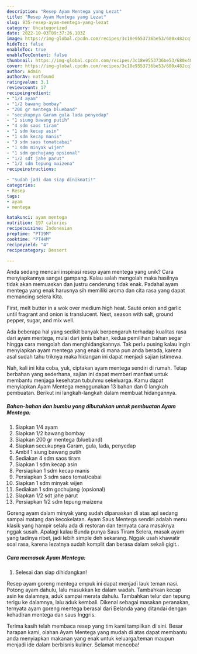 ```yaml
---
description: "Resep Ayam Mentega yang Lezat"
title: "Resep Ayam Mentega yang Lezat"
slug: 835-resep-ayam-mentega-yang-lezat
category: Uncategorized
date: 2022-10-03T09:37:26.103Z
image: https://img-global.cpcdn.com/recipes/3c18e9553736be53/680x482cq70/ayam-mentega-foto-resep-utama.jpg
hideToc: false
enableToc: true
enableTocContent: false
thumbnail: https://img-global.cpcdn.com/recipes/3c18e9553736be53/680x482cq70/ayam-mentega-foto-resep-utama.jpg
cover: https://img-global.cpcdn.com/recipes/3c18e9553736be53/680x482cq70/ayam-mentega-foto-resep-utama.jpg
author: Admin
authorAv: notfound
ratingvalue: 3.1
reviewcount: 17
recipeingredient:
- "1/4 ayam"
- "1/2 bawang bombay"
- "200 gr mentega blueband"
- "secukupnya Garam gula lada penyedap"
- "1 siung bawang putih"
- "4 sdm saos tiram"
- "1 sdm kecap asin"
- "1 sdm kecap manis"
- "3 sdm saos tomatcabai"
- "1 sdm minyak wijen"
- "1 sdm gochujang opsional"
- "1/2 sdt jahe parut"
- "1/2 sdm tepung maizena"
recipeinstructions:

- "Sudah jadi dan siap dinikmati!"
categories:
- Resep
tags:
- ayam
- mentega

katakunci: ayam mentega 
nutrition: 197 calories
recipecuisine: Indonesian
preptime: "PT19M"
cooktime: "PT44M"
recipeyield: "4"
recipecategory: Dessert

---
```





Anda sedang mencari inspirasi resep ayam mentega yang unik? Cara menyiapkannya sangat gampang. Kalau salah mengolah maka hasilnya tidak akan memuaskan dan justru cenderung tidak enak. Padahal ayam mentega yang enak harusnya sih memiliki aroma dan cita rasa yang dapat memancing selera Kita.





First, melt butter in a wok over medium high heat. Sauté onion and garlic until fragrant and onion is translucent. Next, season with salt, ground pepper, sugar, and mix well.

Ada beberapa hal yang sedikit banyak berpengaruh terhadap kualitas rasa dari ayam mentega, mulai dari jenis bahan, kedua pemilihan bahan segar hingga cara mengolah dan menghidangkannya. Tak perlu pusing kalau ingin menyiapkan ayam mentega yang enak di mana pun anda berada, karena asal sudah tahu triknya maka hidangan ini dapat menjadi sajian istimewa.






Nah, kali ini kita coba, yuk, ciptakan ayam mentega sendiri di rumah. Tetap berbahan yang sederhana, sajian ini dapat memberi manfaat untuk membantu menjaga kesehatan tubuhmu sekeluarga. Kamu dapat menyiapkan Ayam Mentega menggunakan 13 bahan dan 0 langkah pembuatan. Berikut ini langkah-langkah dalam membuat hidangannya.

<!--inarticleads1-->

##### Bahan-bahan dan bumbu yang dibutuhkan untuk pembuatan Ayam Mentega:

1. Siapkan 1/4 ayam
1. Siapkan 1/2 bawang bombay
1. Siapkan 200 gr mentega (blueband)
1. Siapkan secukupnya Garam, gula, lada, penyedap
1. Ambil 1 siung bawang putih
1. Sediakan 4 sdm saos tiram
1. Siapkan 1 sdm kecap asin
1. Persiapkan 1 sdm kecap manis
1. Persiapkan 3 sdm saos tomat/cabai
1. Siapkan 1 sdm minyak wijen
1. Sediakan 1 sdm gochujang (opsional)
1. Siapkan 1/2 sdt jahe parut
1. Persiapkan 1/2 sdm tepung maizena


Goreng ayam dalam minyak yang sudah dipanaskan di atas api sedang sampai matang dan kecokelatan. Ayam Saus Mentega sendiri adalah menu klasik yang hampir selalu ada di restoran dan ternyata cara masaknya nggak susah. Apalagi kalau Bunda punya Saus Tiram Selera, masak ayam yang tadinya ribet, jadi lebih simple deh sekarang. Nggak usah khawatir soal rasa, karena lezatnya sudah komplit dan berasa dalam sekali gigit.. 

<!--inarticleads2-->

##### Cara memasak Ayam Mentega:


1. Selesai dan siap dihidangkan!

Resep ayam goreng mentega empuk ini dapat menjadi lauk teman nasi. Potong ayam dahulu, lalu masukkan ke dalam wadah. Tambahkan kecap asin ke dalamnya, aduk sampai merata dahulu. Tambahkan telur dan tepung terigu ke dalamnya, lalu aduk kembali. Dikenal sebagai masakan peranakan, ternyata ayam goreng mentega berasal dari Belanda yang ditandai dengan kehadiran mentega dan saus Inggris. 

Terima kasih telah membaca resep yang tim kami tampilkan di sini. Besar harapan kami, olahan Ayam Mentega yang mudah di atas dapat membantu anda menyiapkan makanan yang enak untuk keluarga/teman maupun menjadi ide dalam berbisnis kuliner. Selamat mencoba!

